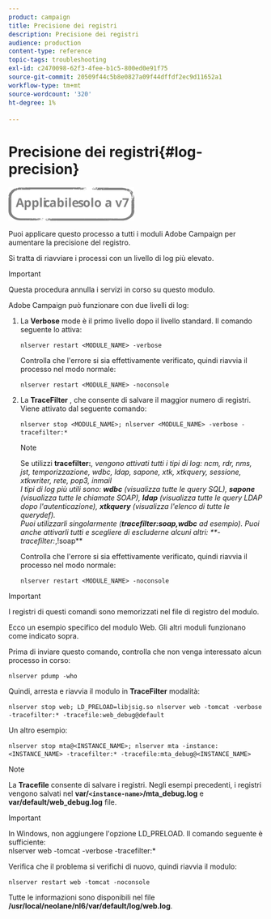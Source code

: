 ```yaml
---
product: campaign
title: Precisione dei registri
description: Precisione dei registri
audience: production
content-type: reference
topic-tags: troubleshooting
exl-id: c2470098-62f3-4fee-b1c5-800ed0e91f75
source-git-commit: 20509f44c5b8e0827a09f44dffdf2ec9d11652a1
workflow-type: tm+mt
source-wordcount: '320'
ht-degree: 1%

---
```


# Precisione dei registri{#log-precision}

![](../../assets/v7-only.svg)

Puoi applicare questo processo a tutti i moduli Adobe Campaign per aumentare la precisione del registro.

Si tratta di riavviare i processi con un livello di log più elevato.

>[!IMPORTANT]
>
>Questa procedura annulla i servizi in corso su questo modulo.

Adobe Campaign può funzionare con due livelli di log:

1. La **Verbose** mode è il primo livello dopo il livello standard. Il comando seguente lo attiva:

   ```
   nlserver restart <MODULE_NAME> -verbose 
   ```

   Controlla che l&#39;errore si sia effettivamente verificato, quindi riavvia il processo nel modo normale:

   ```
   nlserver restart <MODULE_NAME> -noconsole
   ```

1. La **TraceFilter** , che consente di salvare il maggior numero di registri. Viene attivato dal seguente comando:

   ```
   nlserver stop <MODULE_NAME>; nlserver <MODULE_NAME> -verbose -tracefilter:*
   ```

   >[!NOTE]
   >
   >Se utilizzi **tracefilter:***, vengono attivati tutti i tipi di log: ncm, rdr, nms, jst, temporizzazione, wdbc, ldap, sapone, xtk, xtkquery, sessione, xtkwriter, rete, pop3, inmail\
   I tipi di log più utili sono: **wdbc** (visualizza tutte le query SQL), **sapone** (visualizza tutte le chiamate SOAP), **ldap** (visualizza tutte le query LDAP dopo l&#39;autenticazione), **xtkquery** (visualizza l&#39;elenco di tutte le querydef).\
   Puoi utilizzarli singolarmente (**tracefilter:soap,wdbc** ad esempio). Puoi anche attivarli tutti e scegliere di escluderne alcuni altri: **-tracefilter:*,!soap**

   Controlla che l&#39;errore si sia effettivamente verificato, quindi riavvia il processo nel modo normale:

   ```
   nlserver restart <MODULE_NAME> -noconsole
   ```

>[!IMPORTANT]
I registri di questi comandi sono memorizzati nel file di registro del modulo.

Ecco un esempio specifico del modulo Web. Gli altri moduli funzionano come indicato sopra.

Prima di inviare questo comando, controlla che non venga interessato alcun processo in corso:

```
nlserver pdump -who
```

Quindi, arresta e riavvia il modulo in **TraceFilter** modalità:

```
nlserver stop web; LD_PRELOAD=libjsig.so nlserver web -tomcat -verbose -tracefilter:* -tracefile:web_debug@default
```

Un altro esempio:

```
nlserver stop mta@<INSTANCE_NAME>; nlserver mta -instance:<INSTANCE_NAME> -tracefilter:* -tracefile:mta_debug@<INSTANCE_NAME>
```

>[!NOTE]
La **Tracefile** consente di salvare i registri. Negli esempi precedenti, i registri vengono salvati nel **var/`<instance-name>`/mta_debug.log** e **var/default/web_debug.log** file.

>[!IMPORTANT]
In Windows, non aggiungere l&#39;opzione LD_PRELOAD. Il comando seguente è sufficiente:\
nlserver web -tomcat -verbose -tracefilter:*

Verifica che il problema si verifichi di nuovo, quindi riavvia il modulo:

```
nlserver restart web -tomcat -noconsole
```

Tutte le informazioni sono disponibili nel file **/usr/local/neolane/nl6/var/default/log/web.log**.
